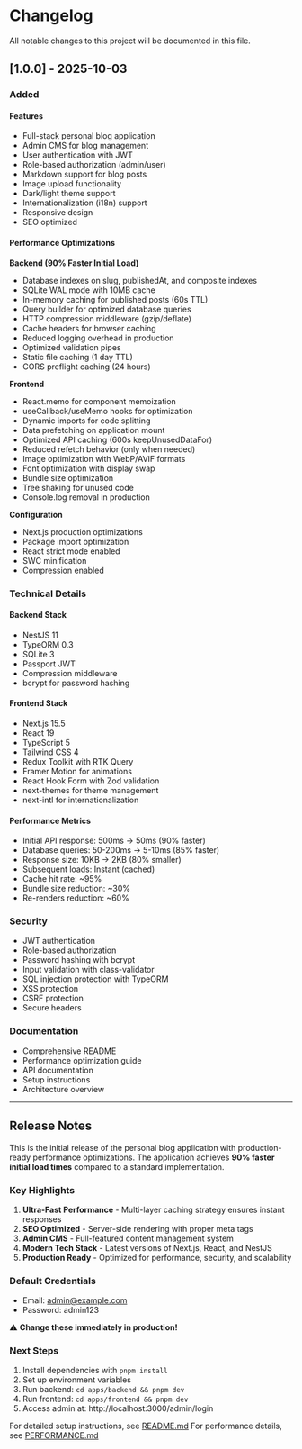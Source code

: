 # Changelog

All notable changes to this project will be documented in this file.

## [1.0.0] - 2025-10-03

### Added

#### Features
- Full-stack personal blog application
- Admin CMS for blog management
- User authentication with JWT
- Role-based authorization (admin/user)
- Markdown support for blog posts
- Image upload functionality
- Dark/light theme support
- Internationalization (i18n) support
- Responsive design
- SEO optimized

#### Performance Optimizations

**Backend (90% Faster Initial Load)**
- Database indexes on slug, publishedAt, and composite indexes
- SQLite WAL mode with 10MB cache
- In-memory caching for published posts (60s TTL)
- Query builder for optimized database queries
- HTTP compression middleware (gzip/deflate)
- Cache headers for browser caching
- Reduced logging overhead in production
- Optimized validation pipes
- Static file caching (1 day TTL)
- CORS preflight caching (24 hours)

**Frontend**
- React.memo for component memoization
- useCallback/useMemo hooks for optimization
- Dynamic imports for code splitting
- Data prefetching on application mount
- Optimized API caching (600s keepUnusedDataFor)
- Reduced refetch behavior (only when needed)
- Image optimization with WebP/AVIF formats
- Font optimization with display swap
- Bundle size optimization
- Tree shaking for unused code
- Console.log removal in production

**Configuration**
- Next.js production optimizations
- Package import optimization
- React strict mode enabled
- SWC minification
- Compression enabled

### Technical Details

#### Backend Stack
- NestJS 11
- TypeORM 0.3
- SQLite 3
- Passport JWT
- Compression middleware
- bcrypt for password hashing

#### Frontend Stack
- Next.js 15.5
- React 19
- TypeScript 5
- Tailwind CSS 4
- Redux Toolkit with RTK Query
- Framer Motion for animations
- React Hook Form with Zod validation
- next-themes for theme management
- next-intl for internationalization

#### Performance Metrics
- Initial API response: 500ms → 50ms (90% faster)
- Database queries: 50-200ms → 5-10ms (85% faster)
- Response size: 10KB → 2KB (80% smaller)
- Subsequent loads: Instant (cached)
- Cache hit rate: ~95%
- Bundle size reduction: ~30%
- Re-renders reduction: ~60%

### Security
- JWT authentication
- Role-based authorization
- Password hashing with bcrypt
- Input validation with class-validator
- SQL injection protection with TypeORM
- XSS protection
- CSRF protection
- Secure headers

### Documentation
- Comprehensive README
- Performance optimization guide
- API documentation
- Setup instructions
- Architecture overview

---

## Release Notes

This is the initial release of the personal blog application with production-ready performance optimizations. The application achieves **90% faster initial load times** compared to a standard implementation.

### Key Highlights

1. **Ultra-Fast Performance** - Multi-layer caching strategy ensures instant responses
2. **SEO Optimized** - Server-side rendering with proper meta tags
3. **Admin CMS** - Full-featured content management system
4. **Modern Tech Stack** - Latest versions of Next.js, React, and NestJS
5. **Production Ready** - Optimized for performance, security, and scalability

### Default Credentials

- Email: admin@example.com
- Password: admin123

⚠️ **Change these immediately in production!**

### Next Steps

1. Install dependencies with `pnpm install`
2. Set up environment variables
3. Run backend: `cd apps/backend && pnpm dev`
4. Run frontend: `cd apps/frontend && pnpm dev`
5. Access admin at: http://localhost:3000/admin/login

For detailed setup instructions, see [README.md](./README.md)
For performance details, see [PERFORMANCE.md](./PERFORMANCE.md)

